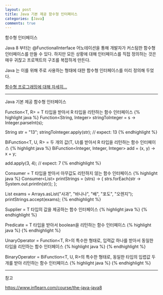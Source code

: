 ```yaml
---
layout: post
title: Java 기본 제공 함수형 인터페이스
categories: [Java]
comments: true
---
```


함수형 인터페이스

Java 8 부터는 @FunctionalInterface 어노테이션을 통해 개발자가 커스텀한 함수형 인터페이스를 만들 수 있다. 하지만 모든 상황에 대해 인터페이스를 직접 정의하는 것은 매우 귀찮고 프로젝트의 구조를 복잡하게 만든다.

Java 는 이를 위해 주로 사용하는 형태에 대한 함수형 인터페이스를 미리 정의해 두었다.

<a target="_blank" href="https://hotsse.github.io/articles/2021-09/Java-%EA%B0%9D%EC%B2%B4%EC%A7%80%ED%96%A5-%ED%94%84%EB%A1%9C%EA%B7%B8%EB%9E%98%EB%B0%8D-vs.-%ED%95%A8%EC%88%98%ED%98%95-%ED%94%84%EB%A1%9C%EA%B7%B8%EB%9E%98%EB%B0%8D">함수형 프로그래밍에 대해 자세히...</a>

-----------

Java 기본 제공 함수형 인터페이스

Function<T, R> = T 타입을 받아서 R 타입을 리턴하는 함수 인터페이스
{% highlight java %}
Function<String, Integer> stringToInteger = s -> Integer.parseInt(s);

String str = "13";
stringToInteger.apply(str); // expect: 13
{% endhighlight %}

BiFunction<T, U, R> = 두 개의 값(T, U)를 받아서 R 타입을 리턴하는 함수 인터페이스
{% highlight java %}
BiFunction<Integer, Integer, Integer> add = (x, y) -> x + y;

add.apply(3, 4); // expect: 7
{% endhighlight %}

Consumer<T> = T 타입을 받아서 아무값도 리턴하지 않는 함수 인터페이스
{% highlight java %}
Consumer<List<String>> printStrings = (strs) -> {
  strs.forEach(str -> System.out.println(str));
};
  
List<String> exams = Arrays.asList("사과", "바나나", "배", "포도", "오렌지");
printStrings.accept(exams);
{% endhighlight %}

Supplier<T> = T 타입의 값을 제공하는 함수 인터페이스
{% highlight java %}
{% endhighlight %}

Predicate<T> = T 타입을 받아서 boolean을 리턴하는 함수 인터페이스
{% highlight java %}
{% endhighlight %}

UnaryOperator<T> = Function<T, R>의 특수한 형태로, 입력값 하나를 받아서 동일한 타입을 리턴하는 함수 인터페이스
{% highlight java %}
{% endhighlight %}
  
BinaryOperator<T> = BiFunction<T, U, R>의 특수한 형태로, 동일한 타입의 입렵값 두개를 받아 리턴하는 함수 인터페이스
{% highlight java %}
{% endhighlight %}

-----------

참고

https://www.inflearn.com/course/the-java-java8
